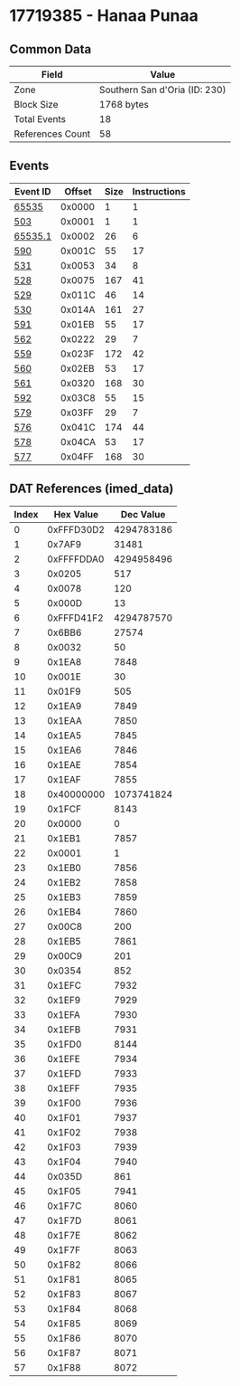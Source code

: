 # 17719385 - Hanaa Punaa

## Common Data

| Field            | Value                         |
|------------------|-------------------------------|
| Zone             | Southern San d'Oria (ID: 230) |
| Block Size       | 1768 bytes                    |
| Total Events     | 18                            |
| References Count | 58                            |

## Events

| Event ID                | Offset   |   Size |   Instructions |
|-------------------------|----------|--------|----------------|
| [65535](./65535.md)     | 0x0000   |      1 |              1 |
| [503](./503.md)         | 0x0001   |      1 |              1 |
| [65535.1](./65535.1.md) | 0x0002   |     26 |              6 |
| [590](./590.md)         | 0x001C   |     55 |             17 |
| [531](./531.md)         | 0x0053   |     34 |              8 |
| [528](./528.md)         | 0x0075   |    167 |             41 |
| [529](./529.md)         | 0x011C   |     46 |             14 |
| [530](./530.md)         | 0x014A   |    161 |             27 |
| [591](./591.md)         | 0x01EB   |     55 |             17 |
| [562](./562.md)         | 0x0222   |     29 |              7 |
| [559](./559.md)         | 0x023F   |    172 |             42 |
| [560](./560.md)         | 0x02EB   |     53 |             17 |
| [561](./561.md)         | 0x0320   |    168 |             30 |
| [592](./592.md)         | 0x03C8   |     55 |             15 |
| [579](./579.md)         | 0x03FF   |     29 |              7 |
| [576](./576.md)         | 0x041C   |    174 |             44 |
| [578](./578.md)         | 0x04CA   |     53 |             17 |
| [577](./577.md)         | 0x04FF   |    168 |             30 |

## DAT References (imed_data)

|   Index | Hex Value   |   Dec Value |
|---------|-------------|-------------|
|       0 | 0xFFFD30D2  |  4294783186 |
|       1 | 0x7AF9      |       31481 |
|       2 | 0xFFFFDDA0  |  4294958496 |
|       3 | 0x0205      |         517 |
|       4 | 0x0078      |         120 |
|       5 | 0x000D      |          13 |
|       6 | 0xFFFD41F2  |  4294787570 |
|       7 | 0x6BB6      |       27574 |
|       8 | 0x0032      |          50 |
|       9 | 0x1EA8      |        7848 |
|      10 | 0x001E      |          30 |
|      11 | 0x01F9      |         505 |
|      12 | 0x1EA9      |        7849 |
|      13 | 0x1EAA      |        7850 |
|      14 | 0x1EA5      |        7845 |
|      15 | 0x1EA6      |        7846 |
|      16 | 0x1EAE      |        7854 |
|      17 | 0x1EAF      |        7855 |
|      18 | 0x40000000  |  1073741824 |
|      19 | 0x1FCF      |        8143 |
|      20 | 0x0000      |           0 |
|      21 | 0x1EB1      |        7857 |
|      22 | 0x0001      |           1 |
|      23 | 0x1EB0      |        7856 |
|      24 | 0x1EB2      |        7858 |
|      25 | 0x1EB3      |        7859 |
|      26 | 0x1EB4      |        7860 |
|      27 | 0x00C8      |         200 |
|      28 | 0x1EB5      |        7861 |
|      29 | 0x00C9      |         201 |
|      30 | 0x0354      |         852 |
|      31 | 0x1EFC      |        7932 |
|      32 | 0x1EF9      |        7929 |
|      33 | 0x1EFA      |        7930 |
|      34 | 0x1EFB      |        7931 |
|      35 | 0x1FD0      |        8144 |
|      36 | 0x1EFE      |        7934 |
|      37 | 0x1EFD      |        7933 |
|      38 | 0x1EFF      |        7935 |
|      39 | 0x1F00      |        7936 |
|      40 | 0x1F01      |        7937 |
|      41 | 0x1F02      |        7938 |
|      42 | 0x1F03      |        7939 |
|      43 | 0x1F04      |        7940 |
|      44 | 0x035D      |         861 |
|      45 | 0x1F05      |        7941 |
|      46 | 0x1F7C      |        8060 |
|      47 | 0x1F7D      |        8061 |
|      48 | 0x1F7E      |        8062 |
|      49 | 0x1F7F      |        8063 |
|      50 | 0x1F82      |        8066 |
|      51 | 0x1F81      |        8065 |
|      52 | 0x1F83      |        8067 |
|      53 | 0x1F84      |        8068 |
|      54 | 0x1F85      |        8069 |
|      55 | 0x1F86      |        8070 |
|      56 | 0x1F87      |        8071 |
|      57 | 0x1F88      |        8072 |
